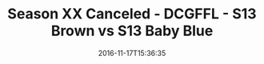 ---
title: Season XX Canceled - DCGFFL - S13 Brown vs S13 Baby Blue
teams-score:
- team: _teams/s13-brown.md
  score: 28
- team: _teams/s13-baby-blue.md
  score: 26
mvp: S. Karson (Brown), J. Blaney (Baby Blue)
game-ball: K. Kostyk (Brown), M. Gander (Baby Blue)
season: 13
week: 0
date: '2016-11-17T15:36:35'
pageid: season-13-playoffs-november-13-2016-4812-vs-4809
---